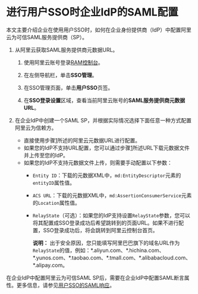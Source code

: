# 进行用户SSO时企业IdP的SAML配置

本文主要介绍企业在使用用户SSO时，如何在企业身份提供商（IdP）中配置阿里云为可信SAML服务提供商（SP）。

1.  从阿里云获取SAML服务提供商元数据URL。

    1.  使用阿里云账号登录[RAM控制台](https://ram.console.aliyun.com/)。

    2.  在左侧导航栏，单击**SSO管理**。

    3.  在SSO管理页面，单击**用户SSO**页签。

    4.  在**SSO登录设置**区域，查看当前阿里云账号的**SAML服务提供商元数据URL**。

2.  在企业IdP中创建一个SAML SP，并根据实际情况选择下面任意一种方式配置阿里云为信赖方。

    -   直接使用步骤[1](#step_45v_415_rxu)所述的阿里云元数据URL进行配置。
    -   如果您的IdP不支持URL配置，您可以通过步骤[1](#step_45v_415_rxu)所述URL下载元数据文件并上传至您的IdP。
    -   如果您的IdP不支持元数据文件上传，则需要手动配置以下参数：
        -   `Entity ID`：下载的元数据XML中，`md:EntityDescriptor`元素的`entityID`属性值。
        -   `ACS URL`：下载的元数据XML中，`md:AssertionConsumerService`元素的`Location`属性值。
        -   `RelayState`（可选）：如果您的IdP支持设置`RelayState`参数，您可以将其配置成SSO登录成功后希望跳转到的页面URL。如果不进行配置，SSO登录成功后，将会跳转到阿里云控制台首页。

            **说明：** 出于安全原因，您只能填写阿里巴巴旗下的域名URL作为`RelayState`的值，例如：\*.aliyun.com、\*.hichina.com、\*.yunos.com、\*.taobao.com、\*.tmall.com、\*.alibabacloud.com、\*.alipay.com。


在企业IdP中配置阿里云为可信SAML SP后，需要在企业IdP中配置SAML断言属性。更多信息，请参见[用户SSO的SAML响应](/cn.zh-CN/单点登录管理（SSO）/用户SSO/用户SSO的SAML响应.md)。

